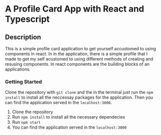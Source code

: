 # A Profile Card App with React and Typescript

## Description

This is a simple profile card application to get yourself accustomed to using components in react. In in the application, there is a simple profile that I made to get my self acustomed to using  different methods of creating and resusing components. In react components are the building blocks of an applications.

### Getting Started

Clone the repository with `git clone` and the in the terminal just run the `npm install` to install all the neccessay packages for the application. Then you can find the application served in the `localhost:3000`.

1. Clone the repository
2. Run `npm install` to install all the necessary dependecies
3. Run `npm start`
4. You can find the application served in the `localhost:3000`
